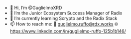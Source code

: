 - 👋 Hi, I’m @GuglielmoXRD
- 👀 I’m the Junior Ecosystem Success Manager of Radix
- 🌱 I’m currently learning Scrypto and the Radix Stack
- 📫 How to reach me:
    📩 guglielmo.ruffo@rdx.works
    🌐 https://www.linkedin.com/in/guglielmo-ruffo-125b1b146/
